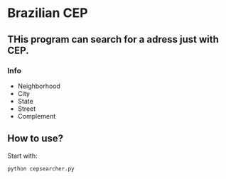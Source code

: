 # Brazilian CEP

## THis program can search for a adress just with CEP.

### Info
+ Neighborhood
+ City
+ State
+ Street
+ Complement

## How to use?

Start with:  
```bash
python cepsearcher.py
```
